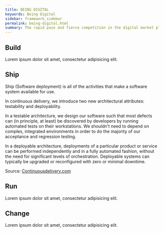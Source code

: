 ```yaml
---
title: BEING DIGITAL
keywords: Being Digital
sidebar: framework_sidebar
permalink: being-digital.html
summary: The rapid pase and fierce competition in the digital market place require a whole different level of customer focus, innovation and time to customer value.
---
```


## Build
Lorem ipsum dolor sit amet, consectetur adipisicing elit.

## Ship
Ship (Software deployment) is all of the activities that make a software system available for use.

In continuous delivery, we introduce two new architectural attributes: testability and deployability.

In a testable architecture, we design our software such that most defects can (in principle, at least) be discovered by developers by running automated tests on their workstations. We shouldn’t need to depend on complex, integrated environments in order to do the majority of our acceptance and regression testing.

In a deployable architecture, deployments of a particular product or service can be performed independently and in a fully automated fashion, without the need for significant levels of orchestration. Deployable systems can typically be upgraded or reconfigured with zero or minimal downtime.

Source: [Continuousdelivery.com](https://continuousdelivery.com/implementing/architecture/)

## Run
Lorem ipsum dolor sit amet, consectetur adipisicing elit.

## Change
Lorem ipsum dolor sit amet, consectetur adipisicing elit.
